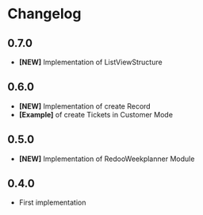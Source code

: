 # Changelog


## 0.7.0
  - **[NEW]** Implementation of ListViewStructure
  
## 0.6.0
  - **[NEW]** Implementation of create Record
  - **[Example]** of create Tickets in Customer Mode
  
## 0.5.0
  - **[NEW]** Implementation of RedooWeekplanner Module
  
## 0.4.0
  - First implementation
